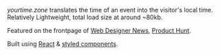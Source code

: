 _yourtime.zone_ translates the time of an event into the visitor's local time. Relatively Lightweight, total load size at around ~80kb.

Featured on the frontpage of [Web Designer News](http://www.webdesignernews.com/?s=yourtime.zone), [Product Hunt](https://www.producthunt.com/posts/yourtime-zone).

Built using [React](https://reactjs.org) & [styled components](https://styled-components.com).
